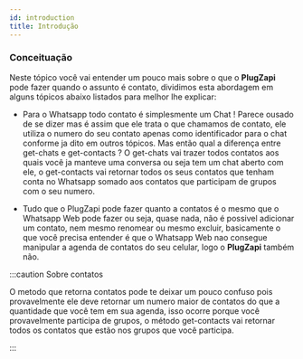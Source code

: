 ```yaml
---
id: introduction
title: Introdução
---
```


### Conceituação

Neste tópico você vai entender um pouco mais sobre o que o **PlugZapi** pode fazer quando o assunto é contato, dividimos esta abordagem em alguns tópicos abaixo listados para melhor lhe explicar:

- Para o Whatsapp todo contato é simplesmente um Chat ! Parece ousado de se dizer mas é assim que ele trata o que chamamos de contato, ele utiliza o numero do seu contato apenas como identificador para o chat conforme ja dito em outros tópicos. Mas então qual a diferença entre get-chats e get-contacts ? O get-chats vai trazer todos contatos aos quais você ja manteve uma conversa ou seja tem um chat aberto com ele, o get-contacts vai retornar todos os seus contatos que tenham conta no Whatsapp somado aos contatos que participam de grupos com o seu numero.

- Tudo que o PlugZapi pode fazer quanto a contatos é o mesmo que o Whatsapp Web pode fazer ou seja, quase nada, não é possivel adicionar um contato, nem mesmo renomear ou mesmo excluir, basicamente o que você precisa entender é que o Whatsapp Web nao consegue manipular a agenda de contatos do seu celular, logo o **PlugZapi** também não.

:::caution Sobre contatos

O metodo que retorna contatos pode te deixar um pouco confuso pois provavelmente ele deve retornar um numero maior de contatos do que a quantidade que você tem em sua agenda, isso ocorre porque você provavelmente participa de grupos, o método get-contacts vai retornar todos os contatos que estão nos grupos que você participa.

:::
